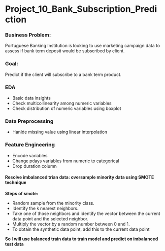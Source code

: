 # Project_10_Bank_Subscription_Prediction

### Business Problem: 
Portuguese Banking Institution is looking to use marketing campaign data to assess if bank term deposit would be subscribed by client. 

### Goal: 
Predict if the client will subscribe to a bank term product.

### EDA
- Basic data insights <br/>
- Check multicollinearity among numeric variables<br/>
- Check distribution of numeric variables using boxplot<br/>

### Data Preprocessing
- Hanlde missing value using linear interpolation

### Feature Engineering
- Encode variables<br/>
- Change pdays variables from numeric to categorical<br/>
- Drop duration column<br/>


#### Resolve imbalanced trian data: oversample minority data using SMOTE technique
**Steps of smote:**
- Random sample from the minority class.
- Identify the k nearest neighbors.
- Take one of those neighbors and identify the vector between the current data point and the selected neighbor.
- Multiply the vector by a random number between 0 and 1.
- To obtain the synthetic data point, add this to the current data point

**So I will use balanced train data to train model and predict on imbalanced test data**
